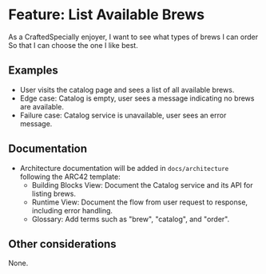 # Feature: List Available Brews

As a CraftedSpecially enjoyer,
I want to see what types of brews I can order
So that I can choose the one I like best.

## Examples

- User visits the catalog page and sees a list of all available brews.
- Edge case: Catalog is empty, user sees a message indicating no brews are available.
- Failure case: Catalog service is unavailable, user sees an error message.

## Documentation

- Architecture documentation will be added in `docs/architecture` following the ARC42 template:
  - Building Blocks View: Document the Catalog service and its API for listing brews.
  - Runtime View: Document the flow from user request to response, including error handling.
  - Glossary: Add terms such as "brew", "catalog", and "order".

## Other considerations

None.
